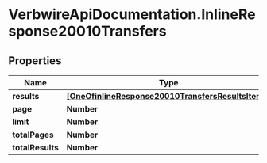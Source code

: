 # VerbwireApiDocumentation.InlineResponse20010Transfers

## Properties
Name | Type | Description | Notes
------------ | ------------- | ------------- | -------------
**results** | [**[OneOfinlineResponse20010TransfersResultsItems]**](ModelObject.md) |  | [optional] 
**page** | **Number** |  | [optional] 
**limit** | **Number** |  | [optional] 
**totalPages** | **Number** |  | [optional] 
**totalResults** | **Number** |  | [optional] 

